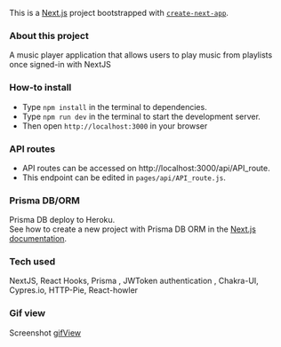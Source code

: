 This is a [Next.js](https://nextjs.org/) project bootstrapped with [`create-next-app`](https://github.com/vercel/next.js/tree/canary/packages/create-next-app).

### About this project
A music player application that allows users to play music from playlists once signed-in with NextJS   



###  How-to install

- Type `npm install` in the terminal to dependencies.    
- Type `npm run dev` in the terminal to start the development server.    
- Then open `http://localhost:3000` in  your browser

### API routes

- API routes can be accessed on http://localhost:3000/api/API_route.        
- This endpoint can be edited in `pages/api/API_route.js`.

### Prisma DB/ORM

Prisma DB deploy to Heroku.  
See how to create a new project with Prisma DB ORM in the [Next.js documentation](https://nextjs.org/docs/basic-features/databases/prisma).

### Tech used
NextJS, React Hooks, Prisma , JWToken authentication , Chakra-UI, Cypres.io, HTTP-Pie, React-howler

### Gif view 

Screenshot [gifView](assets/appGIF.gif)

